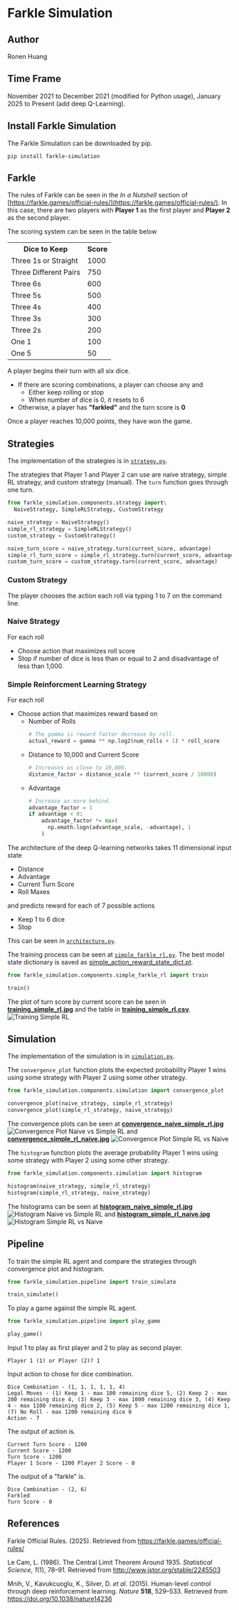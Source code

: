 # Farkle Simulation

## Author
Ronen Huang

## Time Frame
November 2021 to December 2021 (modified for Python usage), January 2025 to Present (add deep Q-Learning).  

## Install Farkle Simulation
The Farkle Simulation can be downloaded by pip.
```commandline
pip install farkle-simulation
```

## Farkle
The rules of Farkle can be seen in the *In a Nutshell* section of [https://farkle.games/official-rules/](https://farkle.games/official-rules/). In this case, there are two players with **Player 1** as the first player and **Player 2** as the second player.

The scoring system can be seen in the table below
<table style="margin-left: auto; margin-right: auto;">
  <tr><th>Dice to Keep</th> <th>Score</th>
  <tr><td>Three 1s or Straight</td> <td>1000</td>
  <tr><td>Three Different Pairs</td> <td>750</td>
  <tr><td>Three 6s</td> <td>600</td>
  <tr><td>Three 5s</td> <td>500</td>
  <tr><td>Three 4s</td> <td>400</td>
  <tr><td>Three 3s</td> <td>300</td>
  <tr><td>Three 2s</td> <td>200</td>
  <tr><td>One 1</td> <td>100</td>
  <tr><td>One 5</td> <td>50</td>
</table>

A player begins their turn with all six dice.
- If there are scoring combinations, a player can choose any and
  - Either keep rolling or stop
  - When number of dice is 0, it resets to 6
- Otherwise, a player has **"farkled"** and the turn score is **0**

Once a player reaches 10,000 points, they have won the game.

## Strategies
The implementation of the strategies is in [`strategy.py`](src/farkle_simulation/components/strategy.py).

The strategies that Player 1 and Player 2 can use are naive strategy, simple RL strategy, and custom strategy (manual). The `turn` function goes through one turn.
```python
from farkle_simulation.components.strategy import\
  NaiveStrategy, SimpleRLStrategy, CustomStrategy

naive_strategy = NaiveStrategy()
simple_rl_strategy = SimpleRLStrategy()
custom_strategy = CustomStrategy()

naive_turn_score = naive_strategy.turn(current_score, advantage)
simple_rl_turn_score = simple_rl_strategy.turn(current_score, advantage)
custom_turn_score = custom_strategy.turn(current_score, advantage)
```

### Custom Strategy
The player chooses the action each roll via typing 1 to 7 on the command line.

### Naive Strategy
For each roll
- Choose action that maximizes roll score
- Stop if number of dice is less than or equal to 2 and disadvantage of    less than 1,000.

### Simple Reinforcment Learning Strategy
For each roll
- Choose action that maximizes reward based on
  - Number of Rolls
    ```python
    # The gamma is reward factor decrease by roll.
    actual_reward = gamma ** np.log2(num_rolls + 1) * roll_score
    ```
  - Distance to 10,000 and Current Score
    ```python
    # Increases as close to 10,000.
    distance_factor = distance_scale ** (current_score / 10000)
    ```
  - Advantage
    ```python
    # Increase as more behind.
    advantage_factor = 1
    if advantage < 0:
        advantage_factor *= max(
          np.emath.logn(advantage_scale, -advantage), 1
        )
    ```
The architecture of the deep Q-learning networks takes 11 dimensional input state
- Distance
- Advantage
- Current Turn Score
- Roll Maxes

and predicts reward for each of 7 possible actions
- Keep 1 to 6 dice
- Stop

This can be seen in [`architecture.py`](src/farkle_simulation/components/architecture.py).

The training process can be seen at [`simple_farkle_rl.py`](src/farkle_simulation/components/simple_farkle_rl.py). The best model state dictionary is saved as [simple_action_reward_state_dict.pt](src/farkle_simulation/components/simple_action_reward_state_dict.pt).
```python
from farkle_simulation.components.simple_farkle_rl import train

train()
```

The plot of turn score by current score can be seen in **[training_simple_rl.jpg](src/plots/training_simple_rl.jpg)** and the table in **[training_simple_rl.csv](src/tables/training_simple_rl.csv)**.
![Training Simple RL](src/plots/training_simple_rl.jpg)

## Simulation
The implementation of the simulation is in [`simulation.py`](src/farkle_simulation/components/simulation.py).  

The `convergence_plot` function plots the expected probability Player 1 wins using some strategy with Player 2 using some other strategy.
```python
from farkle_simulation.components.simulation import convergence_plot

convergence_plot(naive_strategy, simple_rl_strategy)
convergence_plot(simple_rl_strategy, naive_strategy)
```

The convergence plots can be seen at **[convergence_naive_simple_rl.jpg](src/plots/convergence_naive_simple_rl.jpg)** ![Convergence Plot Naive vs Simple RL](src/plots/convergence_naive_simple_rl.jpg) and **[convergence_simple_rl_naive.jpg](src/plots/convergence_simple_rl_naive.jpg)** ![Convergence Plot Simple RL vs Naive](src/plots/convergence_simple_rl_naive.jpg)

The `histogram` function plots the average probability Player 1 wins using some strategy with Player 2 using some other strategy.
```python
from farkle_simulation.components.simulation import histogram

histogram(naive_strategy, simple_rl_strategy)
histogram(simple_rl_strategy, naive_strategy)
```

The histograms can be seen at **[histogram_naive_simple_rl.jpg](src/plots/histogram_naive_simple_rl.jpg)** ![Histogram Naive vs Simple RL](src/plots/histogram_naive_simple_rl.jpg) and **[histogram_simple_rl_naive.jpg](src/plots/histogram_simple_rl_naive.jpg)** ![Histogram Simple RL vs Naive](src/plots/histogram_simple_rl_naive.jpg)

## Pipeline
To train the simple RL agent and compare the strategies through convergence plot and histogram.
```python
from farkle_simulation.pipeline import train_simulate

train_simulate()
```

To play a game against the simple RL agent.
```python
from farkle_simulation.pipeline import play_game

play_game()
```
Input 1 to play as first player and 2 to play as second player.
```console
Player 1 (1) or Player (2)? 1
```
Input action to chose for dice combination.
```console
Dice Combination - (1, 1, 1, 1, 1, 4)
Legal Moves - (1) Keep 1 - max 100 remaining dice 5, (2) Keep 2 - max 200 remaining dice 4, (3) Keep 3 - max 1000 remaining dice 3, (4) Keep 4 - max 1100 remaining dice 2, (5) Keep 5 - max 1200 remaining dice 1, (7) No Roll - max 1200 remaining dice 0
Action - 7
```
The output of action is.
```console
Current Turn Score - 1200
Current Score - 1200
Turn Score - 1200
Player 1 Score - 1200 Player 2 Score - 0
```
The output of a "farkle" is.
```console
Dice Combination - (2, 6)
Farkled
Turn Score - 0
```

## References
Farkle Official Rules. (2025). Retrieved from https://farkle.games/official-rules/

Le Cam, L. (1986). The Central Limit Theorem Around 1935. *Statistical Science*, *1*(1), 78–91. Retrieved from http://www.jstor.org/stable/2245503

Mnih, V., Kavukcuoglu, K., Silver, D. *et al.* (2015). Human-level control through deep reinforcement learning. *Nature* **518**, 529–533. Retrieved from https://doi.org/10.1038/nature14236

